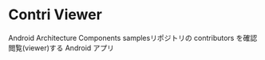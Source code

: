 # Contri Viewer
Android Architecture Components samplesリポジトリの contributors を確認閲覧(viewer)する Android アプリ
